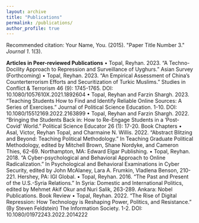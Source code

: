 ```yaml
---
layout: archive
title: "Publications"
permalink: /publications/
author_profile: true
---
```


Recommended citation: Your Name, You. (2015). "Paper Title Number 3." <i>Journal 1</i>. 1(3).

**Articles in Peer-reviewed Publications**
• Topal, Reyhan. 2023. “A Techno-Docility Approach to Repression and Surveillance of Uyghurs.” Asian Survey
(Forthcoming)
• Topal, Reyhan. 2023. “An Empirical Assessment of China’s Counterterrorism Efforts and Securitization of Turkic
Muslims.” Studies in Conflict & Terrorism 46 (9): 1745-1765. DOI: 10.1080/1057610X.2021.1892604
• Topal, Reyhan and Farzin Shargh. 2023. “Teaching Students How to Find and Identify Reliable Online Sources: A
Series of Exercises.” Journal of Political Science Education. 1-10. DOI: 10.1080/15512169.2022.2163899
• Topal, Reyhan and Farzin Shargh. 2022. “Bringing the Students Back in: How to Re-Engage Students in a ‘Post-Covid’
World.” Political Science Educator 26 (1): 17-20.
Book Chapters
• Asal, Victor, Reyhan Topal, and Charmaine N. Willis. 2022. “Abstract Blitzing and Beyond: Teaching Political
Methodology.” In Teaching Graduate Political Methodology, edited by Mitchell Brown, Shane Nordyke, and Cameron
Thies, 62-69. Northampton, MA: Edward Elgar Publishing.
• Topal, Reyhan. 2018. “A Cyber-psychological and Behavioral Approach to Online Radicalization.” In Psychological and
Behavioral Examinations in Cyber Security, edited by John McAlaney, Lara A. Frumkin, Vladlena Benson, 210-221.
Hershey, PA: IGI Global.
• Topal, Reyhan. 2016. “The Past and Present of the U.S.-Syria Relations.” In Syria: Domestic and International
Politics, edited by Mehmet Akif Okur and Nuri Salik, 263-289. Ankara: Nobel Publications.
Book Review
• Topal, Reyhan. 2022. “The Rise of Digital Repression: How Technology is Reshaping Power, Politics, and Resistance.”
(By Steven Feldstein) The Information Society. 1-2. DOI: 10.1080/01972243.2022.2014222
